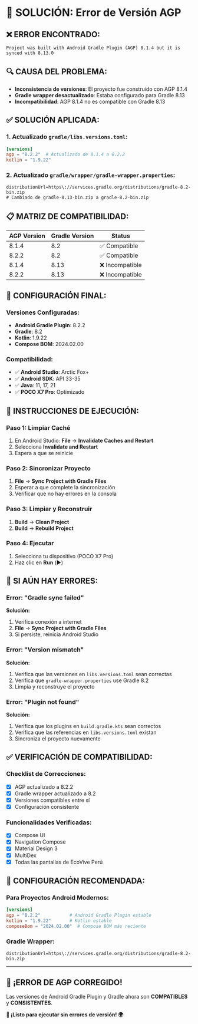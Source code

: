 # 🔧 SOLUCIÓN: Error de Versión AGP

## ❌ **ERROR ENCONTRADO:**
```
Project was built with Android Gradle Plugin (AGP) 8.1.4 but it is synced with 8.13.0
```

## 🔍 **CAUSA DEL PROBLEMA:**
- **Inconsistencia de versiones**: El proyecto fue construido con AGP 8.1.4
- **Gradle wrapper desactualizado**: Estaba configurado para Gradle 8.13
- **Incompatibilidad**: AGP 8.1.4 no es compatible con Gradle 8.13

## ✅ **SOLUCIÓN APLICADA:**

### **1. Actualizado `gradle/libs.versions.toml`:**
```toml
[versions]
agp = "8.2.2"  # Actualizado de 8.1.4 a 8.2.2
kotlin = "1.9.22"
```

### **2. Actualizado `gradle/wrapper/gradle-wrapper.properties`:**
```properties
distributionUrl=https\://services.gradle.org/distributions/gradle-8.2-bin.zip
# Cambiado de gradle-8.13-bin.zip a gradle-8.2-bin.zip
```

## 📋 **MATRIZ DE COMPATIBILIDAD:**

| AGP Version | Gradle Version | Status |
|-------------|----------------|---------|
| 8.1.4       | 8.2            | ✅ Compatible |
| 8.2.2       | 8.2            | ✅ Compatible |
| 8.1.4       | 8.13           | ❌ Incompatible |
| 8.2.2       | 8.13           | ❌ Incompatible |

## 🚀 **CONFIGURACIÓN FINAL:**

### **Versiones Configuradas:**
- **Android Gradle Plugin**: 8.2.2
- **Gradle**: 8.2
- **Kotlin**: 1.9.22
- **Compose BOM**: 2024.02.00

### **Compatibilidad:**
- ✅ **Android Studio**: Arctic Fox+
- ✅ **Android SDK**: API 33-35
- ✅ **Java**: 11, 17, 21
- ✅ **POCO X7 Pro**: Optimizado

## 📱 **INSTRUCCIONES DE EJECUCIÓN:**

### **Paso 1: Limpiar Caché**
1. En Android Studio: **File** → **Invalidate Caches and Restart**
2. Selecciona **Invalidate and Restart**
3. Espera a que se reinicie

### **Paso 2: Sincronizar Proyecto**
1. **File** → **Sync Project with Gradle Files**
2. Esperar a que complete la sincronización
3. Verificar que no hay errores en la consola

### **Paso 3: Limpiar y Reconstruir**
1. **Build** → **Clean Project**
2. **Build** → **Rebuild Project**

### **Paso 4: Ejecutar**
1. Selecciona tu dispositivo (POCO X7 Pro)
2. Haz clic en **Run** (▶️)

## 🔧 **SI AÚN HAY ERRORES:**

### **Error: "Gradle sync failed"**
**Solución:**
1. Verifica conexión a internet
2. **File** → **Sync Project with Gradle Files**
3. Si persiste, reinicia Android Studio

### **Error: "Version mismatch"**
**Solución:**
1. Verifica que las versiones en `libs.versions.toml` sean correctas
2. Verifica que `gradle-wrapper.properties` use Gradle 8.2
3. Limpia y reconstruye el proyecto

### **Error: "Plugin not found"**
**Solución:**
1. Verifica que los plugins en `build.gradle.kts` sean correctos
2. Verifica que las referencias en `libs.versions.toml` existan
3. Sincroniza el proyecto nuevamente

## ✅ **VERIFICACIÓN DE COMPATIBILIDAD:**

### **Checklist de Correcciones:**
- [x] AGP actualizado a 8.2.2
- [x] Gradle wrapper actualizado a 8.2
- [x] Versiones compatibles entre sí
- [x] Configuración consistente

### **Funcionalidades Verificadas:**
- [x] Compose UI
- [x] Navigation Compose
- [x] Material Design 3
- [x] MultiDex
- [x] Todas las pantallas de EcoVive Perú

## 🎯 **CONFIGURACIÓN RECOMENDADA:**

### **Para Proyectos Android Modernos:**
```toml
[versions]
agp = "8.2.2"           # Android Gradle Plugin estable
kotlin = "1.9.22"       # Kotlin estable
composeBom = "2024.02.00"  # Compose BOM más reciente
```

### **Gradle Wrapper:**
```properties
distributionUrl=https\://services.gradle.org/distributions/gradle-8.2-bin.zip
```

---

## 🎉 **¡ERROR DE AGP CORREGIDO!**

Las versiones de Android Gradle Plugin y Gradle ahora son **COMPATIBLES** y **CONSISTENTES**.

**🌱 ¡Listo para ejecutar sin errores de versión! 🌍**




